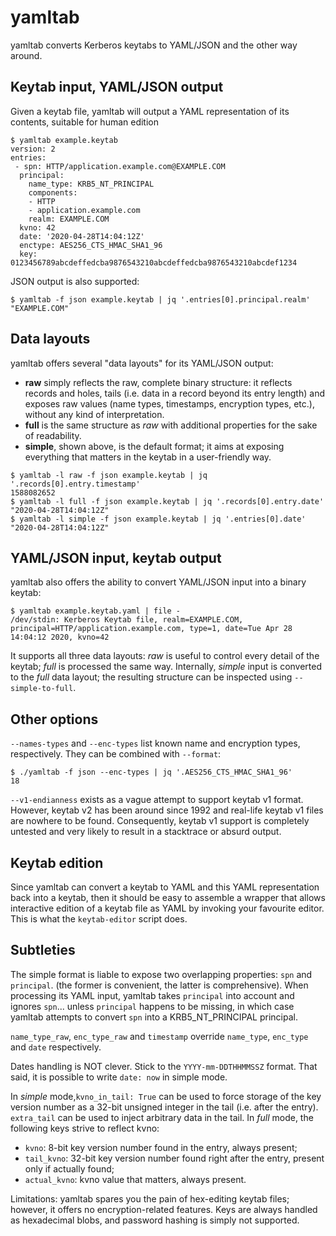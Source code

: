 
# yamltab

yamltab converts Kerberos keytabs to YAML/JSON and the other way around.

## Keytab input, YAML/JSON output

Given a keytab file, yamltab will output a YAML representation of its contents, suitable for human edition

```console
$ yamltab example.keytab
version: 2
entries:
 - spn: HTTP/application.example.com@EXAMPLE.COM
  principal:
    name_type: KRB5_NT_PRINCIPAL
    components:
    - HTTP
    - application.example.com
    realm: EXAMPLE.COM
  kvno: 42
  date: '2020-04-28T14:04:12Z'
  enctype: AES256_CTS_HMAC_SHA1_96
  key: 0123456789abcdeffedcba9876543210abcdeffedcba9876543210abcdef1234
```

JSON output is also supported:
```console
$ yamltab -f json example.keytab | jq '.entries[0].principal.realm'
"EXAMPLE.COM"
```

## Data layouts
yamltab offers several "data layouts" for its YAML/JSON output:

 - **raw** simply reflects the raw, complete binary structure: it reflects records and holes, tails (i.e. data in a record beyond its entry length) and exposes raw values (name types, timestamps, encryption types, etc.), without any kind of interpretation.
 - **full** is the same structure as *raw* with additional properties for the sake of readability.
 - **simple**, shown above, is the default format; it aims at exposing everything that matters in the keytab  in a user-friendly way.

```console
$ yamltab -l raw -f json example.keytab | jq '.records[0].entry.timestamp'
1588082652
$ yamltab -l full -f json example.keytab | jq '.records[0].entry.date'
"2020-04-28T14:04:12Z"
$ yamltab -l simple -f json example.keytab | jq '.entries[0].date'
"2020-04-28T14:04:12Z"
```

## YAML/JSON input, keytab output
yamltab also offers the ability to convert YAML/JSON input into a binary keytab:
```console
$ yamltab example.keytab.yaml | file -
/dev/stdin: Kerberos Keytab file, realm=EXAMPLE.COM, principal=HTTP/application.example.com, type=1, date=Tue Apr 28 14:04:12 2020, kvno=42
```
It supports all three data layouts: *raw* is useful to control every detail of the keytab; *full* is processed the same way. Internally, *simple* input is converted to the *full* data layout; the resulting structure can be inspected using `--simple-to-full`.

## Other options
`--names-types` and `--enc-types` list known name and encryption types, respectively. They can be combined with `--format`:
```console
$ ./yamltab -f json --enc-types | jq '.AES256_CTS_HMAC_SHA1_96'
18
```
`--v1-endianness` exists as a vague attempt to support keytab v1 format. However, keytab v2 has been around since 1992 and real-life keytab v1 files are nowhere to be found. Consequently, keytab v1 support is completely untested and very likely to result in a stacktrace or absurd output.

## Keytab edition
Since yamltab can convert a keytab to YAML and this YAML representation back into a keytab, then it should be easy to assemble a wrapper that allows interactive edition of a keytab file as YAML by invoking your favourite editor. This is what the `keytab-editor` script does.

## Subtleties
The simple format is liable to expose two overlapping properties: `spn` and `principal`. (the former is convenient, the latter is comprehensive). When processing its YAML input, yamltab takes `principal` into account and ignores `spn`... unless `principal` happens to be missing, in which case yamltab attempts to convert `spn` into a KRB5_NT_PRINCIPAL principal.

`name_type_raw`, `enc_type_raw` and `timestamp` override `name_type`, `enc_type` and `date` respectively.

Dates handling is NOT clever. Stick to the `YYYY-mm-DDTHHMMSSZ` format. That said, it is possible to  write `date: now` in simple mode.

In *simple* mode,`kvno_in_tail: True` can be used to force storage of the key version number as a 32-bit unsigned integer in the tail (i.e. after the entry). `extra_tail` can be used to inject arbitrary data in the tail.
In *full* mode, the following keys strive to reflect kvno:

 - `kvno`: 8-bit key version number found in the entry, always present;
 - `tail_kvno`: 32-bit key version number found right after the entry, present only if actually found;
 - `actual_kvno`: kvno value that matters, always present.

Limitations: yamltab spares you the pain of hex-editing keytab files; however, it offers no encryption-related features. Keys are always handled as hexadecimal blobs, and password hashing is simply not supported.
